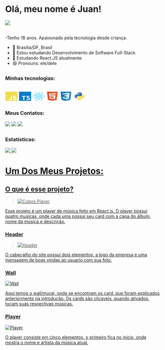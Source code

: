 # Olá, meu nome é Juan!
<div> 
  <a href="https://www.linkedin.com/in/juan-nicolas/" target="_blank"><img src="https://img.shields.io/badge/-LinkedIn-%230077B5?style=for-the-badge&logo=linkedin&logoColor=white" target="_blank"></a>
</div>

##

-Tenho 18 anos. Apaixonado pela tecnologia desde criança.

- 📍 Brasília/DF, Brasil
- 🔭 Estou estudando Desenvolvimento de Software Full-Stack
- 🌱 Estudando React.JS atualmente
- 😄 Pronouns: ele/dele

##

### Minhas tecnologias:
<div style="display: inline_block"><br>
  <img align="center" alt="Juan-Js" height="30" width="40" src="https://raw.githubusercontent.com/devicons/devicon/master/icons/javascript/javascript-plain.svg">
  <img align="center" alt="Juan-Ts" height="30" width="40" src="https://raw.githubusercontent.com/devicons/devicon/master/icons/typescript/typescript-plain.svg">
  <img align="center" alt="Juan-React" height="30" width="40" src="https://raw.githubusercontent.com/devicons/devicon/master/icons/react/react-original.svg">
  <img align="center" alt="Juan-HTML" height="30" width="40" src="https://raw.githubusercontent.com/devicons/devicon/master/icons/html5/html5-original.svg">
  <img align="center" alt="Juan-CSS" height="30" width="40" src="https://raw.githubusercontent.com/devicons/devicon/master/icons/css3/css3-original.svg">
  <img align="center" alt="Juan-Python" height="30" width="40" src="https://raw.githubusercontent.com/devicons/devicon/master/icons/python/python-original.svg">
</div>

##

### Meus Contatos:
<div>
  <a href = "mailto:juannicolasdev@gmail.com"><img src="https://img.shields.io/badge/-Gmail-%23333?style=for-the-badge&logo=gmail&logoColor=white" target="_blank"></a>
  <a href="https://instagram.com/juannicolas5051" target="_blank"><img src="https://img.shields.io/badge/-Instagram-%23E4405F?style=for-the-badge&logo=instagram&logoColor=white" target="_blank"></a>
  <a href="https://www.tiktok.com/@umfuturodev" target="_blank"><img src="https://cdn.icon-icons.com/icons2/2530/PNG/512/tiktok_button_icon_151836.png" height="30"  target="_blank"></a>
  
</div>

##

### Estatísticas:
<div>
<a href="https://github.com/juan-bl">
<img loading="lazy" height="160em" src="https://github-readme-stats.vercel.app/api/top-langs/?username=juan-bl&layout=compact&langs_count=7&theme=dracula"/>
<img loading="lazy" height="160em" src="https://github-readme-stats.vercel.app/api?username=juan-bl&show_icons=true&theme=dracula&include_all_commits=true&count_private=true"/>
</div>

##

# Um Dos Meus Projetos:

## O que é esse projeto?

> ![Cubos Player](https://user-images.githubusercontent.com/129800235/255066640-25178efe-1644-448c-9f50-52b21028835a.png)

<section>
  <p>Esse projeto é um player de música feito em React.js. O player possui quatro musicas, onde cada uma possui seu card com a capa do álbum, nome da música e descrição.</p>
</section>

### Header

> ![Header](https://user-images.githubusercontent.com/129800235/255067947-64bec38f-2a11-4f32-920b-9c49cadab44b.png)

<section>  
  <p>O cabeçalho do site possui dois elementos, a logo da empresa e uma mensagem de boas vindas ao usuario com sua foto.</p>
</section>

### Wall

![Wall](https://github.com/juan-bl/juan-bl/assets/129800235/28efdbcc-af08-4692-838d-26a64857be96)

<section>
  <p>Aqui temos o wall/mural, onde se encontram os card, que foram explicados anteriormente na introdução. Os cards são clicaveis, quando ativados, tocam suas respectivas músicas.</p>
</section>

### Player

![Player](https://github.com/juan-bl/juan-bl/assets/129800235/b3bdf91f-3e4f-4d6c-b0b8-ecb0660801d7)

<section>
  <p>O player consiste em cinco elementos, o primeiro fica no inicio, onde mostra o nome e artista da música atual.</p>
</section>

